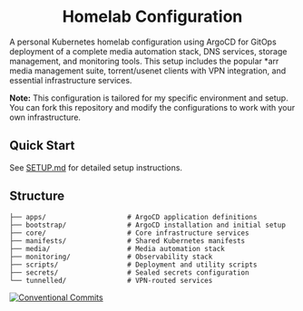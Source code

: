 <div align="center">

# Homelab Configuration

</div>

A personal Kubernetes homelab configuration using ArgoCD for GitOps deployment of a complete media automation stack, DNS services, storage management, and monitoring tools. This setup includes the popular *arr media management suite, torrent/usenet clients with VPN integration, and essential infrastructure services.

**Note:** This configuration is tailored for my specific environment and setup. You can fork this repository and modify the configurations to work with your own infrastructure.

## Quick Start

See [SETUP.md](SETUP.md) for detailed setup instructions.

## Structure

```
├── apps/                    # ArgoCD application definitions
├── bootstrap/               # ArgoCD installation and initial setup
├── core/                    # Core infrastructure services
├── manifests/               # Shared Kubernetes manifests
├── media/                   # Media automation stack
├── monitoring/              # Observability stack
├── scripts/                 # Deployment and utility scripts
├── secrets/                 # Sealed secrets configuration
└── tunnelled/               # VPN-routed services
```

[![Conventional Commits](https://img.shields.io/badge/Conventional%20Commits-1.0.0-yellow.svg)](https://conventionalcommits.org)

